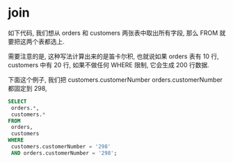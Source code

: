 # join

如下代码, 我们想从 orders 和 customers 两张表中取出所有字段, 那么 FROM 就要把这两个表都选上.

需要注意的是, 这种写法计算出来的是笛卡尔积, 也就说如果 orders 表有 10 行, customers 中有 20 行, 如果不做任何 WHERE 限制, 它会生成 200 行数据.

下面这个例子, 我们把  customers.customerNumber orders.customerNumber 都固定到 298,

```sql
SELECT
 orders.*,
 customers.* 
FROM
 orders,
 customers 
WHERE
 customers.customerNumber = '298' 
 AND orders.customerNumber = '298';
```
